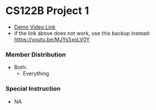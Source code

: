 # CS122B Project 1
- [Demo Video Link](https://drive.google.com/file/d/1PX6kdB6Y_srcQVtd_DNWvbYwHlsek_b2/view?usp=sharing)
- if the link above does not work, use this backup instead: https://youtu.be/MJYs5xoLV0Y
### Member Distribution
  - Both:
    - Everything
### Special Instruction
- NA
